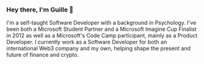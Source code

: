 ### Hey there, I'm Guille 👋

I'm a self-taught Software Developer with a background in Psychology. I've been both a Microsoft Student Partner and a Microsoft Imagine Cup Finalist in 2012 as well as a Microsoft's Code Camp participant, mainly as a Product Developer. I currently work as a Software Developer for both an international Web3 company and my own, helping shape the present and future of finance and crypto.
